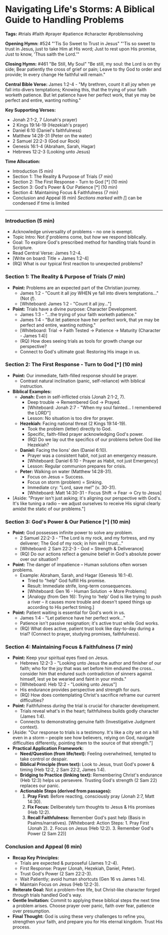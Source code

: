 # Navigating Life's Storms: A Biblical Guide to Handling Problems

**Tags:** #trials #faith #prayer #patience #character #problemsolving

**Opening Hymn:** #524 "'Tis So Sweet to Trust in Jesus"
"'Tis so sweet to trust in Jesus, just to take Him at His word; Just to rest upon His promise, Just to know, 'Thus saith the Lord.'"

**Closing Hymn:** #461 "Be Still, My Soul"
"Be still, my soul: the Lord is on thy side; Bear patiently the cross of grief or pain; Leave to thy God to order and provide; In every change He faithful will remain."

**Central Bible Verse:** James 1:2-4 - "My brethren, count it all joy when ye fall into divers temptations; Knowing this, that the trying of your faith worketh patience. But let patience have her perfect work, that ye may be perfect and entire, wanting nothing."

**Key Supporting Verses:**
*   Jonah 2:1-2, 7 (Jonah's prayer)
*   2 Kings 19:14-19 (Hezekiah's prayer)
*   Daniel 6:10 (Daniel's faithfulness)
*   Matthew 14:28-31 (Peter on the water)
*   2 Samuel 22:2-3 (God our Rock)
*   Genesis 16:1-4 (Abraham, Sarah, Hagar)
*   Hebrews 12:2-3 (Looking unto Jesus)

**Time Allocation:**
- Introduction (5 min)
- Section 1: The Reality & Purpose of Trials (7 min)
- Section 2: The First Response - Turn to God [*] (10 min)
- Section 3: God's Power & Our Patience [*] (10 min)
- Section 4: Maintaining Focus & Faithfulness (7 min)
- Conclusion and Appeal (6 min)
*Sections marked with [*] can be condensed if time is limited

---

### Introduction (5 min)
-   Acknowledge universality of problems – no one is exempt.
-   Topic Intro: Not *if* problems come, but *how* we respond biblically.
-   Goal: To explore God's prescribed method for handling trials found in Scripture.
-   Read Central Verse: James 1:2-4.
-   [Write on board: Title + James 1:2-4]
-   (RQ) What is our typical first reaction to unexpected problems?

### Section 1: The Reality & Purpose of Trials (7 min)
-   **Point:** Problems are an expected part of the Christian journey.
    -   James 1:2 - "Count it all joy WHEN ye fall into divers temptations..." (Not *if*).
    -   [Whiteboard: James 1:2 - "Count it all joy..."]
-   **Point:** Trials have a divine purpose: Character Development.
    -   James 1:3 - "...the trying of your faith worketh patience."
    -   James 1:4 - "But let patience have her perfect work, that ye may be perfect and entire, wanting nothing."
    -   [Whiteboard: Trial -> Faith Tested -> Patience -> Maturity (Character - James 1:4)]
    -   (RQ) How does seeing trials as tools for growth change our perspective?
    -   Connect to God's ultimate goal: Restoring His image in us.

### Section 2: The First Response - Turn to God [*] (10 min)
-   **Point:** Our immediate, faith-filled response should be prayer.
    -   Contrast natural inclination (panic, self-reliance) with biblical instruction.
-   **Biblical Examples:**
    -   **Jonah:** Even in self-inflicted crisis (Jonah 2:1-2, 7).
        -   Deep trouble -> Remembered God -> Prayed.
        -   [Whiteboard: Jonah 2:7 - "When my soul fainted... I remembered the LORD"]
        -   Lesson: No situation is too dire for prayer.
    -   **Hezekiah:** Facing national threat (2 Kings 19:14-19).
        -   Took the problem (letter) directly to God.
        -   Specific, faith-filled prayer acknowledging God's power.
        -   (RQ) Do we lay out the specifics of our problems before God like Hezekiah?
    -   **Daniel:** Facing the lions' den (Daniel 6:10).
        -   Prayer was a consistent habit, not just an emergency measure.
        -   [Whiteboard: Daniel 6:10 - Prayer as Habit, not just Emergency]
        -   Lesson: Regular communion prepares for crisis.
    -   **Peter:** Walking on water (Matthew 14:28-31).
        -   Focus on Jesus = Success.
        -   Focus on storm (problem) = Sinking.
        -   Immediate cry: "Lord, save me!" (v. 30-31).
        -   [Whiteboard: Matt 14:30-31 - Focus Shift -> Fear -> Cry to Jesus]
-   [Aside: "Prayer isn't just asking; it's aligning our perspective with God's. It's like tuning a radio – we adjust ourselves to receive His signal clearly amidst the static of our problems."]

### Section 3: God's Power & Our Patience [*] (10 min)
-   **Point:** God possesses infinite power to solve any problem.
    -   2 Samuel 22:2-3 - "The Lord is my rock, and my fortress, and my deliverer; The God of my rock; in him will I trust..."
    -   [Whiteboard: 2 Sam 22:2-3 - God = Strength & Deliverance]
    -   (RQ) Do our actions reflect a genuine belief in God's absolute power over our situation?
-   **Point:** The danger of impatience – Human solutions often worsen problems.
    -   Example: Abraham, Sarah, and Hagar (Genesis 16:1-4).
        -   Tried to "help" God fulfill His promise.
        -   Result: Immediate strife, long-term consequences.
        -   [Whiteboard: Gen 16 - Human Solution -> More Problems]
        -   [Analogy (from Gen 16): Trying to 'help' God is like trying to push a river – it causes more trouble and doesn't speed things up according to His perfect timing.]
-   **Point:** Patient waiting is essential for God's work in us.
    -   James 1:4 - "Let patience have her perfect work..."
    -   Patience isn't passive resignation; it's active trust while God works.
    -   (RQ) What does active, patient trust look like day-to-day during a trial? (Connect to prayer, studying promises, faithfulness).

### Section 4: Maintaining Focus & Faithfulness (7 min)
-   **Point:** Keep your spiritual eyes fixed on Jesus.
    -   Hebrews 12:2-3 - "Looking unto Jesus the author and finisher of our faith; who for the joy that was set before him endured the cross... consider him that endured such contradiction of sinners against himself, lest ye be wearied and faint in your minds."
    -   [Whiteboard: Heb 12:2 - "Looking unto Jesus"]
    -   His endurance provides perspective and strength for ours.
    -   (RQ) How does contemplating Christ's sacrifice reframe our current difficulties?
-   **Point:** Faithfulness *during* the trial is crucial for character development.
    -   Trials reveal what's in the heart; faithfulness builds godly character (James 1:4).
    -   Connects to demonstrating genuine faith (Investigative Judgment context).
-   [Aside: "Our response to trials is a testimony. It's like a city set on a hill even in a storm – people see how believers, relying on God, navigate difficulties differently, pointing them to the source of that strength."]
-   **Practical Application Framework:**
    -   **Need/Question (from life/text):** Feeling overwhelmed, tempted to take control or despair.
    -   **Biblical Principle (from text):** Look to Jesus, trust God's power & timing (Heb 12:2, 2 Sam 22:2, James 1:4).
    -   **Bridging to Practice (linking text):** Remembering Christ's endurance (Heb 12:3) helps us persevere. Trusting God's strength (2 Sam 22) replaces our panic.
    -   **Actionable Steps (derived from passages):**
        1.  **Pray First:** Before reacting, consciously pray (Jonah 2:7, Matt 14:30).
        2.  **Fix Focus:** Deliberately turn thoughts to Jesus & His promises (Heb 12:2).
        3.  **Recall Faithfulness:** Remember God's past help (Basis in Psalms/narratives).
        [Whiteboard: Action Steps: 1. Pray First (Jonah 2). 2. Focus on Jesus (Heb 12:2). 3. Remember God's Power (2 Sam 22)]

### Conclusion and Appeal (6 min)
-   **Recap Key Principles:**
    -   Trials are expected & purposeful (James 1:2-4).
    -   First Response: Prayer (Jonah, Hezekiah, Daniel, Peter).
    -   Trust God's Power (2 Sam 22:2-3).
    -   Wait Patiently; avoid human shortcuts (Gen 16 vs James 1:4).
    -   Maintain Focus on Jesus (Heb 12:2-3).
-   **Reiterate Goal:** Not a problem-free life, but Christ-like character forged *through* trials handled God's way.
-   **Gentle Invitation:** Commit to applying these biblical steps the next time a problem arises. Choose prayer over panic, faith over fear, patience over presumption.
-   **Final Thought:** God is using these very challenges to refine you, strengthen your faith, and prepare you for His eternal kingdom. Trust His process.